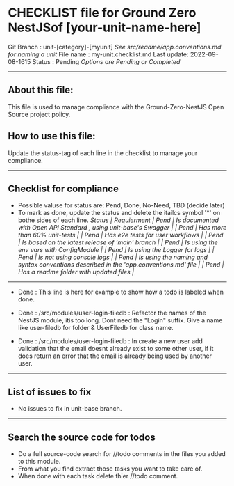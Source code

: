 #  CHECKLIST file for Ground Zero NestJSof [your-unit-name-here] 

Git Branch : unit-[category]-[myunit] *See src/readme/app.conventions.md for naming a unit*
File name  : my-unit.checklist.md
Last update: 2022-09-08-1615
Status     : Pending  *Options are Pending or Completed*


-----------------------------------------------------------

## About this file:
This file is used to manage compliance with the Ground-Zero-NestJS Open Source project policy.

## How to use this file:
Update the status-tag of each line in the checklist to manage your compliance.


-----------------------------------------------------------
## Checklist for compliance
- Possible valuse for status are: Pend, Done, No-Need, TBD (decide later)
- To mark as done, update the status and delete the itailcs symbol '*' on bothe sides of each line.
*Status |    Requierment*
*| Pend | Is documented with Open API Standard , using unit-base's Swagger |*
*| Pend | Has more than 60% unit-tests                                     |*
*| Pend | Has e2e tests for user workflows                                 |*
*| Pend | Is based on the latest release of 'main' branch                  |*
*| Pend | Is using the env vars with ConfigModule                          |*
*| Pend | Is using the Logger for logs                                     |*
*| Pend | Is not using console logs                                        |*
*| Pend | Is using the naming and syntax conventions described in the 'app.conventions.md' file  |*
*| Pend | Has a readme folder with updated files                           |*


-----------------------------------------------------------
- Done : This line is here for example to show how a todo is labeled when done.

- Done : /src/modules/user-login-filedb : Refactor the names of the NestJS module, itis too long. Dont need the 
        "Login" suffix. Give a name like user-filedb for folder & UserFiledb for class name.

- Done : /src/modules/user-login-filedb : In create a new user add validation that the email doesnt already exist
         to some other user, if it does return an error that the email is already being used by another user.

-----------------------------------------------------------
## List of issues to fix
- No issues to fix in unit-base branch.

-----------------------------------------------------------
## Search the source code for todos
- Do a full source-code search for //todo comments in the files you added to this module.
- From what you find extract those tasks you want to take care of.
- When done with each task delete thier //todo comment.
